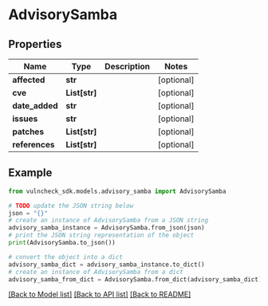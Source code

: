 # AdvisorySamba


## Properties

Name | Type | Description | Notes
------------ | ------------- | ------------- | -------------
**affected** | **str** |  | [optional] 
**cve** | **List[str]** |  | [optional] 
**date_added** | **str** |  | [optional] 
**issues** | **str** |  | [optional] 
**patches** | **List[str]** |  | [optional] 
**references** | **List[str]** |  | [optional] 

## Example

```python
from vulncheck_sdk.models.advisory_samba import AdvisorySamba

# TODO update the JSON string below
json = "{}"
# create an instance of AdvisorySamba from a JSON string
advisory_samba_instance = AdvisorySamba.from_json(json)
# print the JSON string representation of the object
print(AdvisorySamba.to_json())

# convert the object into a dict
advisory_samba_dict = advisory_samba_instance.to_dict()
# create an instance of AdvisorySamba from a dict
advisory_samba_from_dict = AdvisorySamba.from_dict(advisory_samba_dict)
```
[[Back to Model list]](../README.md#documentation-for-models) [[Back to API list]](../README.md#documentation-for-api-endpoints) [[Back to README]](../README.md)


